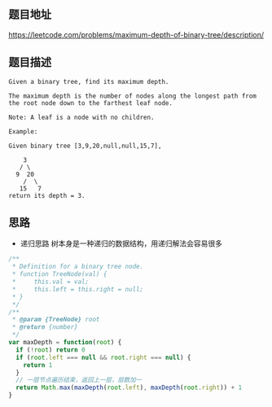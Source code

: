## 题目地址

https://leetcode.com/problems/maximum-depth-of-binary-tree/description/

## 题目描述

```
Given a binary tree, find its maximum depth.

The maximum depth is the number of nodes along the longest path from the root node down to the farthest leaf node.

Note: A leaf is a node with no children.

Example:

Given binary tree [3,9,20,null,null,15,7],

    3
   / \
  9  20
    /  \
   15   7
return its depth = 3.
```

## 思路

- 递归思路
  树本身是一种递归的数据结构，用递归解法会容易很多

```js
/**
 * Definition for a binary tree node.
 * function TreeNode(val) {
 *     this.val = val;
 *     this.left = this.right = null;
 * }
 */
/**
 * @param {TreeNode} root
 * @return {number}
 */
var maxDepth = function(root) {
  if (!root) return 0
  if (root.left === null && root.right === null) {
    return 1
  }
  // 一层节点遍历结束，返回上一层，层数加一
  return Math.max(maxDepth(root.left), maxDepth(root.right)) + 1
}
```
